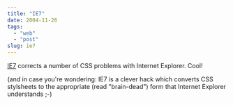 ```yaml
---
title: "IE7"
date: 2004-11-26
tags: 
  - "web"
  - "post"
slug: ie7
---
```


[IE7](http://dean.edwards.name/IE7/) corrects a number of CSS problems with Internet Explorer. Cool!

(and in case you're wondering: IE7 is a clever hack which converts CSS stylsheets to the appropriate (read "brain-dead") form that Internet Explorer understands ;-)
